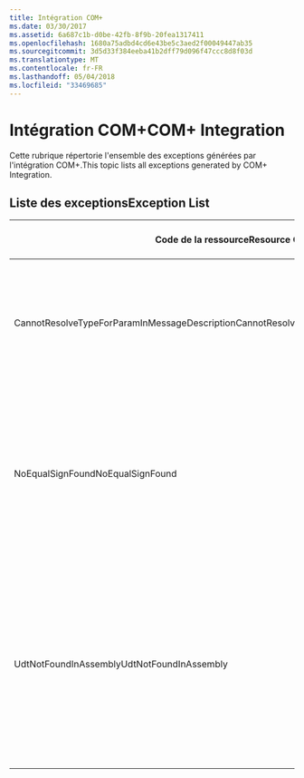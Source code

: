 ```yaml
---
title: Intégration COM+
ms.date: 03/30/2017
ms.assetid: 6a687c1b-d0be-42fb-8f9b-20fea1317411
ms.openlocfilehash: 1680a75adbd4cd6e43be5c3aed2f00049447ab35
ms.sourcegitcommit: 3d5d33f384eeba41b2dff79d096f47ccc8d8f03d
ms.translationtype: MT
ms.contentlocale: fr-FR
ms.lasthandoff: 05/04/2018
ms.locfileid: "33469685"
---
```

# <a name="com-integration"></a><span data-ttu-id="2cb85-102">Intégration COM+</span><span class="sxs-lookup"><span data-stu-id="2cb85-102">COM+ Integration</span></span>
<span data-ttu-id="2cb85-103">Cette rubrique répertorie l'ensemble des exceptions générées par l'intégration COM+.</span><span class="sxs-lookup"><span data-stu-id="2cb85-103">This topic lists all exceptions generated by COM+ Integration.</span></span>  
  
## <a name="exception-list"></a><span data-ttu-id="2cb85-104">Liste des exceptions</span><span class="sxs-lookup"><span data-stu-id="2cb85-104">Exception List</span></span>  
  
|<span data-ttu-id="2cb85-105">Code de la ressource</span><span class="sxs-lookup"><span data-stu-id="2cb85-105">Resource Code</span></span>|<span data-ttu-id="2cb85-106">Chaîne de la ressource</span><span class="sxs-lookup"><span data-stu-id="2cb85-106">Resource String</span></span>|  
|-------------------|---------------------|  
|<span data-ttu-id="2cb85-107">CannotResolveTypeForParamInMessageDescription</span><span class="sxs-lookup"><span data-stu-id="2cb85-107">CannotResolveTypeForParamInMessageDescription</span></span>|<span data-ttu-id="2cb85-108">Impossible de déterminer le type du paramètre spécifié dans l'espace de noms.</span><span class="sxs-lookup"><span data-stu-id="2cb85-108">The type for the specified parameter within the specified namespace cannot be resolved.</span></span>|  
|<span data-ttu-id="2cb85-109">NoEqualSignFound</span><span class="sxs-lookup"><span data-stu-id="2cb85-109">NoEqualSignFound</span></span>|<span data-ttu-id="2cb85-110">Le mot clé spécifié n'est pas suivi d'un signe d'égalité.</span><span class="sxs-lookup"><span data-stu-id="2cb85-110">The specified keyword has no equal sign following it.</span></span> <span data-ttu-id="2cb85-111">Assurez-vous que chaque mot clé est suivi d'un signe d'égalité et d'une valeur.</span><span class="sxs-lookup"><span data-stu-id="2cb85-111">Ensure that each keyword is followed by an equal sign and a value.</span></span>|  
|<span data-ttu-id="2cb85-112">UdtNotFoundInAssembly</span><span class="sxs-lookup"><span data-stu-id="2cb85-112">UdtNotFoundInAssembly</span></span>|<span data-ttu-id="2cb85-113">Impossible de trouver le type défini par l'utilisateur spécifié.</span><span class="sxs-lookup"><span data-stu-id="2cb85-113">The specified user-defined type cannot be found.</span></span> <span data-ttu-id="2cb85-114">Assurez-vous que les type et bibliothèque de type adéquats sont enregistrés et spécifiés.</span><span class="sxs-lookup"><span data-stu-id="2cb85-114">Ensure that the correct type and type library are registered and specified.</span></span>|
